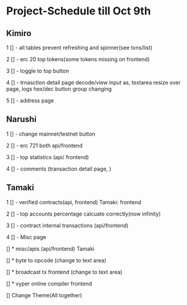 # Project-Schedule till Oct 9th

## Kimiro

1 [] - all tables prevent refreshing and spinner(see txns/list)

2 [] - erc 20 top tokens(some tokens missing on frontend) 

3 [] - toggle to top button 

4 [] - trnasction detail page decode/view input as, textarea resize over page, logs hex/dec button group changing

5 [] - address page


## Narushi

1 [] - change mainnet/testnet button

2 [] - erc 721 both api/frontend 

3 [] - top statistics (api/ frontend) 

4 [] - comments (transaction detail page, )


## Tamaki

1 [] - verified contracts(api, frontend) Tamaki: frontend

2 [] - top accounts percentage calcuate correctly(now infinity)

3 [] - contract internal transactions (api/frontend) 

4 [] - Misc page

  [] * misc/apis (api/frontend) Tamaki
  
  [] * byte to opcode (change to text area)
  
  [] * broadcast tx frontend (change to text area)
  
  [] * vyper online compiler frontend

[] Change Theme(All together)

